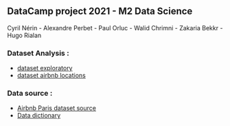 ## DataCamp project 2021 - M2 Data Science 

Cyril Nérin - Alexandre Perbet - Paul Orluc - Walid Chrimni - Zakaria Bekkr - Hugo Rialan

### Dataset Analysis : 
- [dataset exploratory](airbnb_data_exp.html)
- [dataset airbnb locations](map.html)

### Data source : 
- [Airbnb Paris dataset source](http://insideairbnb.com/get-the-data.html)
- [Data dictionary](https://docs.google.com/spreadsheets/d/1iWCNJcSutYqpULSQHlNyGInUvHg2BoUGoNRIGa6Szc4/edit#gid=982310896)
